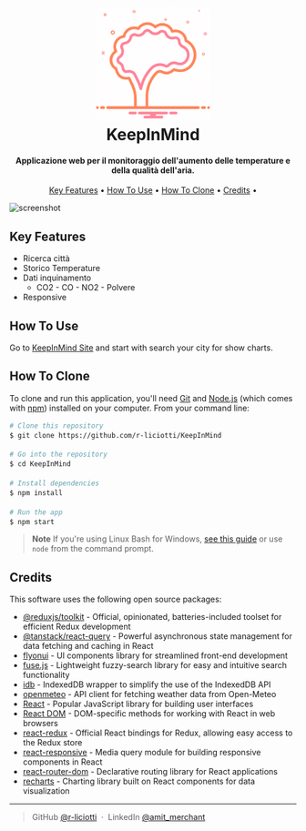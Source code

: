 <h1 align="center">
  <br>
  <a href="https://keepinmind-rliciotti.netlify.app/"><img src="https://github.com/r-liciotti/KeepInMind/blob/main/public/BrainTree.png" alt="KeepInMind" width="200"></a>
  <br>
  KeepInMind
  <br>
</h1>

<h4 align="center">Applicazione web per il monitoraggio dell'aumento delle temperature e della qualità dell'aria.</h4>

<p align="center">
  <a href="#key-features">Key Features</a> •
  <a href="#how-to-use">How To Use</a> •
    <a href="#how-to-clone">How To Clone</a> •
  <a href="#credits">Credits</a> •
</p>

![screenshot](https://raw.githubusercontent.com/amitmerchant1990/electron-markdownify/master/app/img/markdownify.gif)

## Key Features

- Ricerca città
- Storico Temperature
- Dati inquinamento
  - CO2 - CO - NO2 - Polvere
- Responsive

## How To Use

Go to [KeepInMind Site](https://keepinmind-rliciotti.netlify.app/) and start with search your city for show charts.

## How To Clone

To clone and run this application, you'll need [Git](https://git-scm.com) and [Node.js](https://nodejs.org/en/download/) (which comes with [npm](http://npmjs.com)) installed on your computer. From your command line:

```bash
# Clone this repository
$ git clone https://github.com/r-liciotti/KeepInMind

# Go into the repository
$ cd KeepInMind

# Install dependencies
$ npm install

# Run the app
$ npm start
```

> **Note**
> If you're using Linux Bash for Windows, [see this guide](https://www.howtogeek.com/261575/how-to-run-graphical-linux-desktop-applications-from-windows-10s-bash-shell/) or use `node` from the command prompt.

## Credits

This software uses the following open source packages:

- [@reduxjs/toolkit](https://redux-toolkit.js.org/) - Official, opinionated, batteries-included toolset for efficient Redux development
- [@tanstack/react-query](https://tanstack.com/query/latest) - Powerful asynchronous state management for data fetching and caching in React
- [flyonui](https://www.npmjs.com/package/flyonui) - UI components library for streamlined front-end development
- [fuse.js](https://fusejs.io/) - Lightweight fuzzy-search library for easy and intuitive search functionality
- [idb](https://www.npmjs.com/package/idb) - IndexedDB wrapper to simplify the use of the IndexedDB API
- [openmeteo](https://www.npmjs.com/package/openmeteo) - API client for fetching weather data from Open-Meteo
- [React](https://react.dev/) - Popular JavaScript library for building user interfaces
- [React DOM](https://react.dev/) - DOM-specific methods for working with React in web browsers
- [react-redux](https://react-redux.js.org/) - Official React bindings for Redux, allowing easy access to the Redux store
- [react-responsive](https://www.npmjs.com/package/react-responsive) - Media query module for building responsive components in React
- [react-router-dom](https://reactrouter.com/) - Declarative routing library for React applications
- [recharts](https://recharts.org/en-US/) - Charting library built on React components for data visualization

---

> GitHub [@r-liciotti](https://github.com/r-liciotti) &nbsp;&middot;&nbsp;
> LinkedIn [@amit_merchant](www.linkedin.com/in/riccardo-liciotti-956401173)
